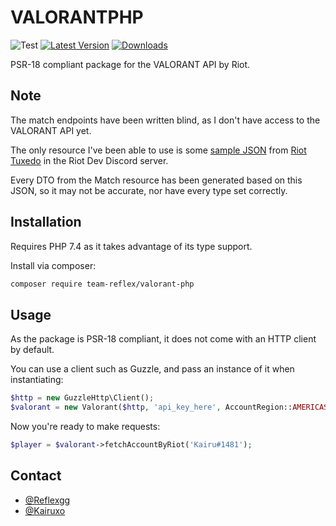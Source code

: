 # VALORANTPHP

![Test](https://github.com/teamreflex/VALORANTPHP/workflows/Test/badge.svg?branch=master)
[![Latest Version](https://img.shields.io/packagist/v/team-reflex/valorant-php.svg)](https://packagist.org/packages/team-reflex/valorant-php)
[![Downloads](https://img.shields.io/packagist/dt/team-reflex/valorant-php.svg)](https://packagist.org/packages/team-reflex/valorant-php)

PSR-18 compliant package for the VALORANT API by Riot.

## Note
The match endpoints have been written blind, as I don't have access to the VALORANT API yet.

The only resource I've been able to use is some [sample JSON](https://gist.github.com/RiotTuxedo/34e1af353d9d340619cbbfa4579fc81c) from [Riot Tuxedo](https://github.com/RiotTuxedo) in the Riot Dev Discord server.

Every DTO from the Match resource has been generated based on this JSON, so it may not be accurate, nor have every type set correctly.

## Installation
Requires PHP 7.4 as it takes advantage of its type support.

Install via composer:

```bash
composer require team-reflex/valorant-php
```

## Usage
As the package is PSR-18 compliant, it does not come with an HTTP client by default.

You can use a client such as Guzzle, and pass an instance of it when instantiating:

```php
$http = new GuzzleHttp\Client();
$valorant = new Valorant($http, 'api_key_here', AccountRegion::AMERICAS(), MatchRegion::AMERICA());
```

Now you're ready to make requests:

```php
$player = $valorant->fetchAccountByRiot('Kairu#1481');
```

## Contact
- [@Reflexgg](http://twitter.com/Reflexgg)
- [@Kairuxo](http://twitter.com/Kairuxo)
